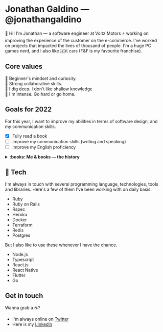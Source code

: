 # Jonathan Galdino — @jonathangaldino

👋 Hi! I'm Jonathan — a software engineer at Voltz Motors ⚡ working on improving the experience of the customer on the e-commerce. I've worked on projects that impacted the lives of thousand of people. I'm a huge PC games nerd, and I also like :jp: cars (F&F is my favourite franchise).

## Core values
:green_apple: Beginner's mindset and curiosity.  
:dancers: Strong collaborative skills.  
:small_red_triangle_down: I dig deep. I don't like shallow knowledge  
:100: I'm intense. Go hard or go home.  

## Goals for 2022

For this year, I want to improve my abilities in terms of software design, and my communication skills.

- [x] Fully read a book
- [ ] Improve my communication skills (writing and speaking)
- [ ] Improve my English proficiency

<details>
  <summary><b>:books: Me & books — the history</b></summary>
  ✨ <strong>I finished my first book!</strong> ✨
   <br>
    I never liked books. In college, it was painful to read a book and study.<br> I started reading in January, 2022, and my idea was to give to books another chance.
    Now, I want to make it a habit. I want to keep going. Books are fun and a powerful way to stay with the mind sharp. <br>
    <br>    
    This is what I've been reading:
   <ul>
      <li>:white_check_mark: Clean Architecture by Robert C. Martin</li>
      <li>:white_check_mark: The Mom Test by Rob Fitzpatrick</li>
      <li>:hourglass: Domain-Driven Design Distilled by Vernon Vaughn</li>
   </ul>
</details>


## :rocket: Tech

I'm always in touch with several programming language, technologies, tools and libraries. 
Here's a few of them I've been working with on daily basis.

- Ruby
- Ruby on Rails
- Rspec
- Heroku
- Docker
- Terraform
- Redis
- Postgres

But I also like to use these whenever I have the chance.

- Node.js
- Typescript
- React.js
- React Native
- Flutter
- Go

## Get in touch

Wanna grab a :coffee:?

- I'm always online on [Twitter](https://twitter.com/johnhashed)
- Here is my [LinkedIn](https://www.linkedin.com/in/jonathangaldinodev/)

